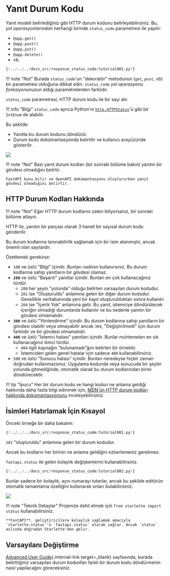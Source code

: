 # Yanıt Durum Kodu

Yanıt modeli belirlediğiniz gibi HTTP durum kodunu belirleyebilirsiniz. Bu, *yol operasyonlarından* herhangi birinde `status_code` parametresi ile yapılır:

* `@app.get()`
* `@app.post()`
* `@app.put()`
* `@app.delete()`
* vb.

```Python hl_lines="6"
{!../../../docs_src/response_status_code/tutorial001.py!}
```

!!! note "Not"
    Burada `status_code`'un "dekoratör" metodunun (`get`, `post`, vb) bir parametresi olduğuna dikkat edin. `status_code` *yol operasyonu fonksiyonunuzun* aldığı parametrelerden farklıdır.

`status_code` parametresi, HTTP durum kodu ile bir sayı alır.

!!! info "Bilgi"
    `statuc_code` ayrıca Python'ın <a href="https://docs.python.org/3/library/http.html#http.HTTPStatus" class="external-link" target="_blank">`http.HTTPStatus`</a>'ü gibi bir `IntEnum` de alabilir.

Bu şekilde:

* Yanıtta bu durum kodunu döndürür.
* Durum kodu dokümantasyonda belirtilir ve kullanıcı arayüzünde gösterilir.

<img src="/img/tutorial/response-status-code/image01.png">

!!! note "Not"
    Bazı yanıt durum kodları (bir sonraki bölüme bakın) yanıtın bir gövdesi olmadığını belirtir.

    FastAPI bunu bilir ve OpenAPI dokümantasyonu oluştururken yanıt gövdesi olmadığını belirtir.

## HTTP Durum Kodları Hakkında

!!! note "Not"
    Eğer HTTP durum kodlarını zaten biliyorsanız, bir sonraki bölüme atlayın.

HTTP ile, yanıtın bir parçası olarak 3 haneli bir sayısal durum kodu gönderilir.

Bu durum kodlarına tanınabilirlik sağlamak için bir isim atanmıştır, ancak önemli olan sayılardır.

Özetlemek gerekirse:

* `100` ve üstü "Bilgi" içindir. Bunları nadiren kullanırsınız. Bu durum kodlarına sahip yanıtların bir gövdesi olamaz.
* **`200`** ve üstü "Başarılı" yanıtlar içindir. Bunları en çok kullanacağınız türdür.
    * `200` her şeyin "yolunda" olduğu belirten varsayılan durum kodudur.
    * `201` ise "Oluşturuldu" anlamına gelen bir diğer durum kodudur. Genellikle veritabanında yeni bir kayıt oluşturulduktan sonra kullanılır.
    * `204` ise "İçerik Yok" anlamına gelir. Bu yanıt, istemciye döndürülecek içeriğin olmadığı durumlarda kullanılır ve bu nedenle yanıtın bir gövdesi olmamalıdır.
* **`300`** ve üstü "Yönlendirme" içindir. Bu durum kodlarına sahip yanıtların bir gövdesi olabilir veya olmayabilir ancak `304`, "Değiştirilmedi" için durum farklıdır ve bir gövdesi olmamalıdır.
* **`400`** ve üstü "İstemci hatası" yanıtları içindir. Bunlar muhtemelen en sık kullanacağınız ikinci türdür.
    * `404` ilgili kaynağın "bulunamadı"ğını belirten bir örnektir.
    * İstemciden gelen genel hatalar için sadece `400` kullanabilirsiniz.
* `500` ve üstü "Sunucu hatası" içindir. Bunları neredeyse hiçbir zaman doğrudan kullanmazsınız. Uygulama kodunda veya sunucuda bir şeyler yolunda gitmediğinde, otomatik olarak bu durum kodlarından birini döndürecektir.

!!! tip "İpucu"
    Her bir durum kodu ve hangi kodun ne anlama geldiği hakkında daha fazla bilgi edinmek için, <a href="https://developer.mozilla.org/en-US/docs/Web/HTTP/Status" class="external-link" target="_blank"><abbr title="Mozilla Developer Network">MDN</abbr>'ün HTTP durum kodları hakkında dokümantasyonunu</a> inceleyebilirsiniz.

## İsimleri Hatırlamak İçin Kısayol

Önceki örneğe bir daha bakalım:

```Python hl_lines="6"
{!../../../docs_src/response_status_code/tutorial001.py!}
```

`201` "oluşturuldu" anlamına gelen bir durum kodudur.

Ancak bu kodların her birinin ne anlama geldiğini ezberlemeniz gerekmez.

`fastapi.status` ile gelen kolaylık değişkenlerini kullanabilirsiniz.

```Python hl_lines="1  6"
{!../../../docs_src/response_status_code/tutorial002.py!}
```

Bunlar sadece bir kolaylık, aynı numarayı tutarlar, ancak bu şekilde editörün otomatik tamamlama özelliğini kullanarak onları bulabilirsiniz:

<img src="/img/tutorial/response-status-code/image02.png">

!!! note "Teknik Detaylar"
    Projenize dahil etmek için `from starlette import status` kullanabilirsiniz.

    **FastAPI**, geliştiricilere kolaylık sağlamak amacıyla `starlette.status`'ü `fastapi.status` olarak sağlar. Ancak `status` aslında doğrudan Starlette'den gelir.

## Varsayılanı Değiştirme

[Advanced User Guide](../advanced/response-change-status-code.md){.internal-link target=_blank} sayfasında, burada belirttiğiniz varsayılan durum kodunfan farklı bir durum kodu döndürmenin nasıl yapılacağını göreceksiniz.
